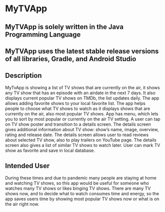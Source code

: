 # MyTVApp

## MyTVApp is solely written in the Java Programming Language
## MyTVApp uses the latest stable release versions of all libraries, Gradle, and Android Studio

## Description
MyTvApp is showing a list of TV shows that are currently on the air, it shows any TV show that has an episode with an airdate in the next 7 days. It also displays current popular TV shows on TMDb, the list updates daily. The app allows adding favorite shows to your local favorite list.  The app helps people to choose what TV shows to watch as it displays shows that are currently on the air, also most popular TV shows. App has menu, which lets you to sort by most popular or currently on the air TV setting. A user can tap on TV show poster and transition to a details screen. The details screen gives additional information about TV show: show’s name, image, overview, rating and release date. The details screen allows user to read reviews about selected TV show, also to play trailers on YouTube page. The details screen also gives a list of similar TV shows to watch later. User can mark TV show as favorite and save in local database.

## Intended User

During these times and due to pandemic many people are staying at home and watching TV shows, so this app would be useful for someone who watches many TV shows or likes binging TV shows. There are many TV shows now, and to decide what to watch consumes time and energy, so the app saves users time by showing most popular TV shows now or what is on the air right now.

